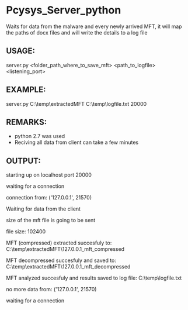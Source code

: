 # Pcysys_Server_python
Waits for data from the malware and every newly arrived MFT, it will map the paths of docx files and will write the details to a log file

USAGE:
-------------------
server.py <folder_path_where_to_save_mft> <path_to_logfile> <listening_port>

EXAMPLE:
-------------------
server.py C:\temp\extractedMFT C:\temp\logfile.txt 20000

REMARKS:
-------------------
- python 2.7 was used
- Reciving all data from client can take a few minutes


OUTPUT:
-------------------
starting up on localhost port 20000

waiting for a connection

connection from: ('127.0.0.1', 21570)

Waiting for data from the client

size of the mft file is going to be sent

file size: 102400

MFT (compressed) extracted succesfuly to: C:\temp\extractedMFT\127.0.0.1_mft_compressed

MFT decompressed succesfuly and saved to: C:\temp\extractedMFT\127.0.0.1_mft_decompressed

MFT analyzed succesfuly and results saved to log file: C:\temp\logfile.txt 

no more data from: ('127.0.0.1', 21570)

waiting for a connection
